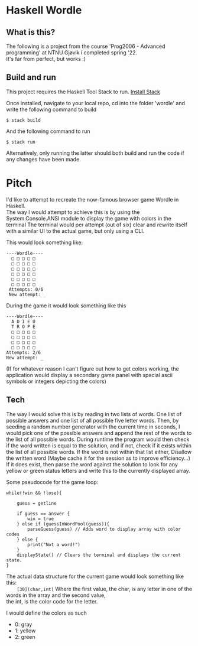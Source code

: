 # Haskell Wordle

## What is this?
The following is a project from the course 'Prog2006 - Advanced programming' at NTNU Gjøvik i completed spring '22.  
It's far from perfect, but works :)

## Build and run
This project requires the Haskell Tool Stack to run. [Install Stack](https://docs.haskellstack.org/en/stable/install_and_upgrade/)

Once installed, navigate to your local repo, cd into the folder 'wordle' and write the following command to build
```
$ stack build
```
And the following command to run
```
$ stack run
```
Alternatively, only running the latter should both build and run the code if any changes have been made.

# Pitch
I'd like to attempt to recreate the now-famous browser game Wordle in Haskell.  
The way I would attempt to achieve this is by using the System.Console.ANSI module to display the game with colors in the terminal
The terminal would per attempt (out of six) clear and rewrite itself with a similar UI to the actual game, but only using a CLI.

This would look something like:

    ----Wordle----  
      □ □ □ □ □
      □ □ □ □ □  
      □ □ □ □ □  
      □ □ □ □ □  
      □ □ □ □ □  
      □ □ □ □ □  
     Attempts: 0/6
     New attempt: _
     
During the game it would look something like this

    ----Wordle----  
      A D I E U
      T R O P E
      □ □ □ □ □  
      □ □ □ □ □  
      □ □ □ □ □  
      □ □ □ □ □  
    Attempts: 2/6
    New attempt: _
    
(If for whatever reason I can't figure out how to get colors working, the application would display a secondary game panel with special ascii symbols or integers depicting the colors)

## Tech
The way I would solve this is by reading in two lists of words. One list of possible answers and one list of all possible five letter words. Then, by seeding a random number generator with the current time in seconds, I would pick one of the possible answers and append the rest of the words to the list of all possible words. During runtime the program would then check if the word written is equal to the solution, and if not, check if it exists within the list of all possible words. If the word is not within that list either, Disallow the written word (Maybe cache it for the session as to improve efficiency...) If it does exist, then parse the word against the solution to look for any yellow or green status letters and write this to the currently displayed array.

Some pseudocode for the game loop:


    while(!win && !lose){
    
        guess = getline
        
        if guess == answer {
            win = true
        } else if (guessInWordPool(guess)){
            parseGuess(guess) // Adds word to display array with color codes
        } else {
            print("Not a word!")
        }
        displayState() // Clears the terminal and displays the current state.
    }
    
The actual data structure for the current game would look something like this:   
`    [30](char,int)`
Where the first value, the char, is any letter in one of the words in the array and the second value,  
the int, is the color code for the letter.  

I would define the colors as such
* 0: gray
* 1: yellow
* 2: green
